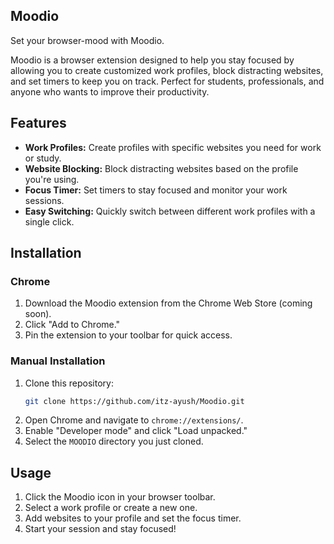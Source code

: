 
## **Moodio**
Set your browser-mood with Moodio.

Moodio is a browser extension designed to help you stay focused by allowing you to create customized work profiles, block distracting websites, and set timers to keep you on track. Perfect for students, professionals, and anyone who wants to improve their productivity.

## Features

- **Work Profiles:** Create profiles with specific websites you need for work or study.
- **Website Blocking:** Block distracting websites based on the profile you're using.
- **Focus Timer:** Set timers to stay focused and monitor your work sessions.
- **Easy Switching:** Quickly switch between different work profiles with a single click.

## **Installation**

### Chrome
1. Download the Moodio extension from the Chrome Web Store (coming soon).
2. Click "Add to Chrome."
3. Pin the extension to your toolbar for quick access.

### Manual Installation
1. Clone this repository:
   ```bash
   git clone https://github.com/itz-ayush/Moodio.git
   ```
2. Open Chrome and navigate to `chrome://extensions/`.
3. Enable "Developer mode" and click "Load unpacked."
4. Select the `MOODIO` directory you just cloned.

## **Usage**

1. Click the Moodio icon in your browser toolbar.
2. Select a work profile or create a new one.
3. Add websites to your profile and set the focus timer.
4. Start your session and stay focused!
